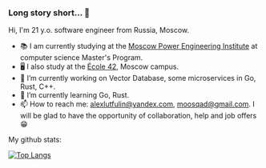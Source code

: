 ### Long story short... 👋

<!--
**AlexanderSmetannikov/AlexanderSmetannikov** is a ✨ _special_ ✨ repository because its `README.md` (this file) appears on your GitHub profile.
Here are some ideas to get you started:

- 🔭 I’m currently working on ...
- 🌱 I’m currently learning ...
- 👯 I’m looking to collaborate on ...
- 🤔 I’m looking for help with ...
- 💬 Ask me about ...
- 📫 How to reach me: ...
- 😄 Pronouns: ...
- ⚡ Fun fact: ...
-->
Hi, I'm 21 y.o. software engineer from Russia, Moscow.

- 📚 I am currently studying at the [Moscow Power Engineering Institute](https://mpei.ru/lang/en/Pages/default.aspx) at computer science Master's Program.
- 🖥️ I also study at the [École 42](https://21-school.ru/), Moscow campus.
- 🔭 I’m currently working on Vector Database, some microservices in Go, Rust, C++.
- 🌱 I’m currently learning Go, Rust.
- 📫 How to reach me: alexlutfulin@yandex.com, moosqad@gmail.com. I will be glad to have the opportunity of collaboration, help and job offers 😁

My github stats:

[![Top Langs](https://github-readme-stats.vercel.app/api/top-langs/?username=AlexanderSmetannikov&layout=compact)](https://github.com/AlexanderSmettanikov/github-readme-stats)

